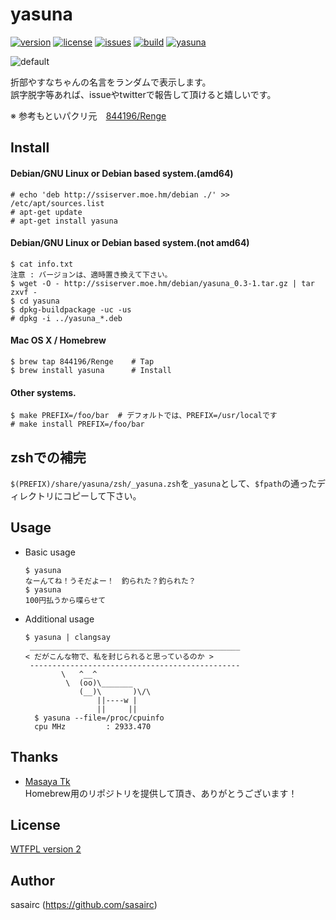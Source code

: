 yasuna
======
[![version](http://img.shields.io/github/tag/sasairc/yasuna.svg?style=flat&label=version)](https://github.com/sasairc/yasuna/releases)
[![license](https://img.shields.io/badge/License-WTFPL2-blue.svg?style=flat)](http://www.wtfpl.net/txt/copying/)
[![issues](http://img.shields.io/github/issues/sasairc/yasuna.svg?style=flat)](https://github.com/sasairc/yasuna/issues)
[![build](https://img.shields.io/travis/sasairc/yasuna.svg?style=flat)](https://travis-ci.org/sasairc/yasuna)
[![yasuna](https://img.shields.io/badge/yasuna-kawaii-orange.svg?style=flat)](http://houbunsha.co.jp/comics/detail.php?p=%A5%AD%A5%EB%A5%DF%A1%BC%A5%D9%A5%A4%A5%D9%A1%BC)

![default](http://40.media.tumblr.com/07da53a3d6945721a4ca8aa4513b8277/tumblr_nizi5dPpPK1u2jamko1_1280.png)

折部やすなちゃんの名言をランダムで表示します。  
誤字脱字等あれば、issueやtwitterで報告して頂けると嬉しいです。		

※ 参考もといパクリ元　[844196/Renge](https://github.com/844196/Renge)

## Install
#### Debian/GNU Linux or Debian based system.(amd64)
```shellsession
# echo 'deb http://ssiserver.moe.hm/debian ./' >> /etc/apt/sources.list
# apt-get update
# apt-get install yasuna
```
  
#### Debian/GNU Linux or Debian based system.(not amd64) 
```shellsession
$ cat info.txt
注意 : バージョンは、適時置き換えて下さい。
$ wget -O - http://ssiserver.moe.hm/debian/yasuna_0.3-1.tar.gz | tar zxvf -
$ cd yasuna 
$ dpkg-buildpackage -uc -us 
# dpkg -i ../yasuna_*.deb 
```

#### Mac OS X / Homebrew
```shellsession
$ brew tap 844196/Renge    # Tap
$ brew install yasuna      # Install
```

#### Other systems.
```shellsession
$ make PREFIX=/foo/bar	# デフォルトでは、PREFIX=/usr/localです
# make install PREFIX=/foo/bar
```

## zshでの補完
`$(PREFIX)/share/yasuna/zsh/_yasuna.zsh`を`_yasuna`として、`$fpath`の通ったディレクトリにコピーして下さい。

## Usage
* Basic usage	
	```shellsession
	$ yasuna
	なーんてね！うそだよー！　釣られた？釣られた？
	$ yasuna
	100円払うから喋らせて
	```

* Additional usage	
	```shellsession
	$ yasuna | clangsay
	 _______________________________________________
	< だがこんな物で、私を封じられると思っているのか >
	 -----------------------------------------------
	        \   ^__^
	         \  (oo)\_______
	            (__)\       )\/\
	                ||----w |
	                ||     ||
	  $ yasuna --file=/proc/cpuinfo
	  cpu MHz         : 2933.470
	```

## Thanks
* [Masaya Tk](https://github.com/844196)  
	Homebrew用のリポジトリを提供して頂き、ありがとうございます！
 
## License
[WTFPL version 2](http://www.wtfpl.net/txt/copying/)

## Author
sasairc (https://github.com/sasairc)
